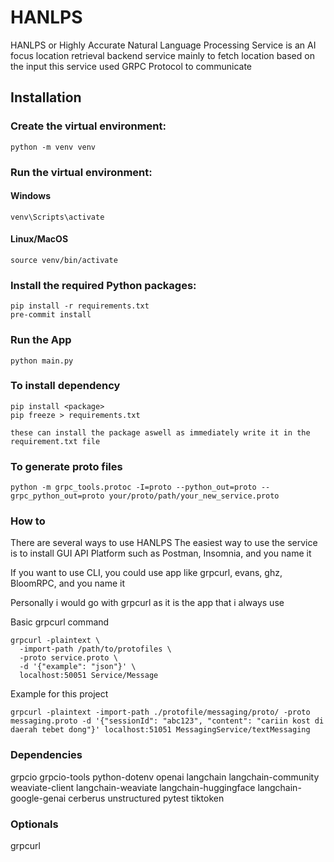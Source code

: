 # HANLPS

HANLPS or Highly Accurate Natural Language Processing Service
is an AI focus location retrieval backend service mainly to fetch location based on the input
this service used GRPC Protocol to communicate

## Installation

### Create the virtual environment:

```
python -m venv venv

```

### Run the virtual environment:

#### Windows

```
venv\Scripts\activate

```

#### Linux/MacOS

```
source venv/bin/activate
```

### Install the required Python packages:

```
pip install -r requirements.txt
pre-commit install
```

### Run the App

```
python main.py
```

### To install dependency

```
pip install <package>
pip freeze > requirements.txt

these can install the package aswell as immediately write it in the requirement.txt file
```

### To generate proto files

```
python -m grpc_tools.protoc -I=proto --python_out=proto --grpc_python_out=proto your/proto/path/your_new_service.proto
```

### How to

There are several ways to use HANLPS
The easiest way to use the service is to install GUI API Platform such as Postman, Insomnia, and you name it

If you want to use CLI, you could use app like grpcurl, evans, ghz, BloomRPC, and you name it

Personally i would go with grpcurl as it is the app that i always use

Basic grpcurl command
```
grpcurl -plaintext \
  -import-path /path/to/protofiles \
  -proto service.proto \
  -d '{"example": "json"}' \
  localhost:50051 Service/Message
```

Example for this project
```
grpcurl -plaintext -import-path ./protofile/messaging/proto/ -proto messaging.proto -d '{"sessionId": "abc123", "content": "cariin kost di daerah tebet dong"}' localhost:51051 MessagingService/textMessaging
```

### Dependencies

grpcio grpcio-tools python-dotenv openai langchain langchain-community weaviate-client
langchain-weaviate langchain-huggingface langchain-google-genai cerberus unstructured pytest tiktoken

### Optionals

grpcurl
